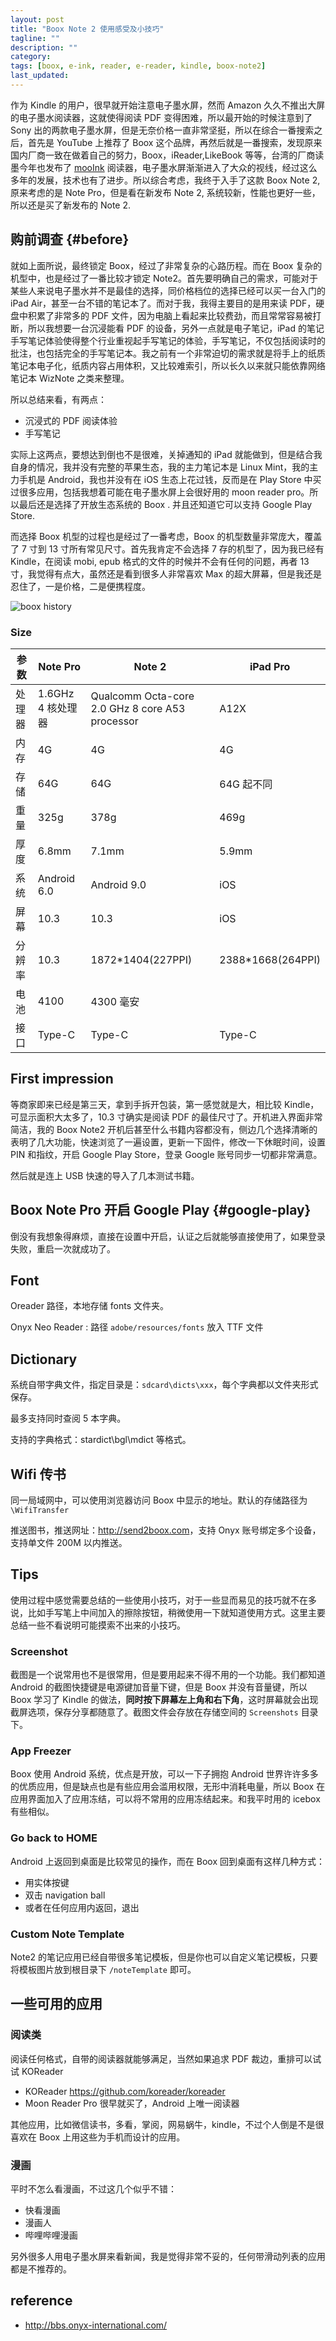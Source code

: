 ```yaml
---
layout: post
title: "Boox Note 2 使用感受及小技巧"
tagline: ""
description: ""
category:
tags: [boox, e-ink, reader, e-reader, kindle, boox-note2]
last_updated:
---
```


作为 Kindle 的用户，很早就开始注意电子墨水屏，然而 Amazon 久久不推出大屏的电子墨水阅读器，这就使得阅读 PDF 变得困难，所以最开始的时候注意到了 Sony 出的两款电子墨水屏，但是无奈价格一直非常坚挺，所以在综合一番搜索之后，首先是 YouTube 上推荐了 Boox 这个品牌，再然后就是一番搜索，发现原来国内厂商一致在做着自己的努力，Boox，iReader,LikeBook 等等，台湾的厂商读墨今年也发布了 [mooInk](https://readmoo.com/mooink-series) 阅读器，电子墨水屏渐渐进入了大众的视线，经过这么多年的发展，技术也有了进步。所以综合考虑，我终于入手了这款 Boox Note 2, 原来考虑的是 Note Pro，但是看在新发布 Note 2, 系统较新，性能也更好一些，所以还是买了新发布的 Note 2.

## 购前调查 {#before}
就如上面所说，最终锁定 Boox，经过了非常复杂的心路历程。而在 Boox 复杂的机型中，也是经过了一番比较才锁定 Note2。首先要明确自己的需求，可能对于某些人来说电子墨水并不是最佳的选择，同价格档位的选择已经可以买一台入门的 iPad Air，甚至一台不错的笔记本了。而对于我，我得主要目的是用来读 PDF，硬盘中积累了非常多的 PDF 文件，因为电脑上看起来比较费劲，而且常常容易被打断，所以我想要一台沉浸能看 PDF 的设备，另外一点就是电子笔记，iPad 的笔记手写笔记体验使得整个行业重视起手写笔记的体验，手写笔记，不仅包括阅读时的批注，也包括完全的手写笔记本。我之前有一个非常迫切的需求就是将手上的纸质笔记本电子化，纸质内容占用体积，又比较难索引，所以长久以来就只能依靠网络笔记本 WizNote 之类来整理。

所以总结来看，有两点：

- 沉浸式的 PDF 阅读体验
- 手写笔记

实际上这两点，要想达到倒也不是很难，关掉通知的 iPad 就能做到，但是结合我自身的情况，我并没有完整的苹果生态，我的主力笔记本是 Linux Mint，我的主力手机是 Android，我也并没有在 iOS 生态上花过钱，反而是在 Play Store 中买过很多应用，包括我想着可能在电子墨水屏上会很好用的 moon reader pro。所以最后还是选择了开放生态系统的 Boox . 并且还知道它可以支持 Google Play Store.

而选择 Boox 机型的过程也是经过了一番考虑，Boox 的机型数量非常庞大，覆盖了 7 寸到 13 寸所有常见尺寸。首先我肯定不会选择 7 存的机型了，因为我已经有 Kindle，在阅读 mobi, epub 格式的文件的时候并不会有任何的问题，再者 13 寸，我觉得有点大，虽然还是看到很多人非常喜欢 Max 的超大屏幕，但是我还是忍住了，一是价格，二是便携程度。

![boox history](/assets/boox-history.png)

### Size

参数          | Note Pro           | Note 2          | iPad Pro
--------------|--------------------|-----------------|-----------
处理器 		  | 1.6GHz 4 核处理器 | Qualcomm Octa-core 2.0 GHz 8 core A53 processor | A12X
内存          | 4G   | 4G  | 4G
存储          | 64G  | 64G | 64G 起不同
重量          | 325g | 378g  | 469g
厚度          | 6.8mm | 7.1mm | 5.9mm
系统          | Android 6.0 | Android 9.0 | iOS
屏幕          | 10.3 | 10.3 | iOS
分辨率        | 10.3 | 1872*1404(227PPI)| 2388*1668(264PPI)
电池          | 4100  | 4300 毫安|
接口          | Type-C| Type-C | Type-C


## First impression
等商家即来已经是第三天，拿到手拆开包装，第一感觉就是大，相比较 Kindle，可显示面积大太多了，10.3 寸确实是阅读 PDF 的最佳尺寸了。开机进入界面非常简洁，我的 Boox Note2 开机后甚至什么书籍内容都没有，侧边几个选择清晰的表明了几大功能，快速浏览了一遍设置，更新一下固件，修改一下休眠时间，设置 PIN 和指纹，开启 Google Play Store，登录 Google 账号同步一切都非常满意。

然后就是连上 USB 快速的导入了几本测试书籍。

## Boox Note Pro 开启 Google Play {#google-play}
倒没有我想象得麻烦，直接在设置中开启，认证之后就能够直接使用了，如果登录失败，重启一次就成功了。

## Font
Oreader 路径，本地存储 fonts 文件夹。

Onyx Neo Reader : 路径 `adobe/resources/fonts` 放入 TTF 文件


## Dictionary
系统自带字典文件，指定目录是：`sdcard\dicts\xxx`，每个字典都以文件夹形式保存。

最多支持同时查阅 5 本字典。

支持的字典格式：stardict\bgl\mdict 等格式。


## Wifi 传书
同一局域网中，可以使用浏览器访问 Boox 中显示的地址。默认的存储路径为 `\WifiTransfer`

推送图书，推送网址：<http://send2boox.com>，支持 Onyx 账号绑定多个设备，支持单文件 200M 以内推送。

## Tips
使用过程中感觉需要总结的一些使用小技巧，对于一些显而易见的技巧就不在多说，比如手写笔上中间加入的擦除按钮，稍微使用一下就知道使用方式。这里主要总结一些不看说明可能摸索不出来的小技巧。

### Screenshot
截图是一个说常用也不是很常用，但是要用起来不得不用的一个功能。我们都知道 Android 的截图快捷键是电源键加音量下键，但是 Boox 并没有音量键，所以 Boox 学习了 Kindle 的做法，**同时按下屏幕左上角和右下角**，这时屏幕就会出现截屏选项，保存分享都随意了。截图文件会存放在存储空间的 `Screenshots` 目录下。

### App Freezer
Boox 使用 Android 系统，优点是开放，可以一下子拥抱 Android 世界许许多多的优质应用，但是缺点也是有些应用会滥用权限，无形中消耗电量，所以 Boox 在应用界面加入了应用冻结，可以将不常用的应用冻结起来。和我平时用的 icebox 有些相似。

### Go back to HOME
Android 上返回到桌面是比较常见的操作，而在 Boox 回到桌面有这样几种方式：

- 用实体按键
- 双击 navigation ball
- 或者在任何应用内返回，退出

### Custom Note Template
Note2 的笔记应用已经自带很多笔记模板，但是你也可以自定义笔记模板，只要将模板图片放到根目录下 `/noteTemplate` 即可。

## 一些可用的应用

### 阅读类
阅读任何格式，自带的阅读器就能够满足，当然如果追求 PDF 裁边，重排可以试试 KOReader

- KOReader <https://github.com/koreader/koreader>
- Moon Reader Pro 很早就买了，Android 上唯一阅读器

其他应用，比如微信读书，多看，掌阅，网易蜗牛，kindle，不过个人倒是不是很喜欢在 Boox 上用这些为手机而设计的应用。

### 漫画
平时不怎么看漫画，不过这几个似乎不错：

- 快看漫画
- 漫画人
- 哔哩哔哩漫画

另外很多人用电子墨水屏来看新闻，我是觉得非常不妥的，任何带滑动列表的应用都是不推荐的。

## reference

- <http://bbs.onyx-international.com/>
